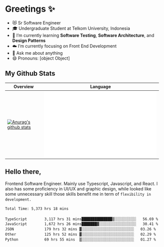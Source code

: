 # Greetings ✨
- 😻 Sr Software Engineer
- 🎓 Undergraduate Student at Telkom University, Indonesia
- 🌱 I’m currently learning **Software Testing**, **Software Architecture**, and **Design Patterns**
- ☁️ I’m currently focusing on Front End Development
- 💬 Ask me about anything
- 😄 Pronouns: [object Object]

## My Github Stats

| Overview | Language |
| --- | --- |
|[![Anurag's github stats](https://github-readme-stats.vercel.app/api?username=abui-am&count_private=true)](https://github.com/anuraghazra/github-readme-stats)|![Language](https://raw.githubusercontent.com/abui-am/stats/c6455f656dfce7acd3951e5ec5b25d72af0b2ee3/generated/languages.svg)|

## Hello there, 
Frontend Software Engineer. 
Mainly use Typescript, Javascript, and React. I also has some proficiency in UI/UX and graphic design, while looked like some unnecessary skill those skills benefit me in term of `flexibility in development.`


<!--START_SECTION:waka-->

```txt
Total Time: 5,373 hrs 18 mins

TypeScript        3,117 hrs 31 mins██████████████▒░░░░░░░░░░   56.69 %
JavaScript        1,672 hrs 26 mins███████▓░░░░░░░░░░░░░░░░░   30.41 %
JSON              179 hrs 32 mins ▓░░░░░░░░░░░░░░░░░░░░░░░░   03.26 %
Other             125 hrs 52 mins ▓░░░░░░░░░░░░░░░░░░░░░░░░   02.29 %
Python            69 hrs 55 mins  ▒░░░░░░░░░░░░░░░░░░░░░░░░   01.27 %
```

<!--END_SECTION:waka-->
